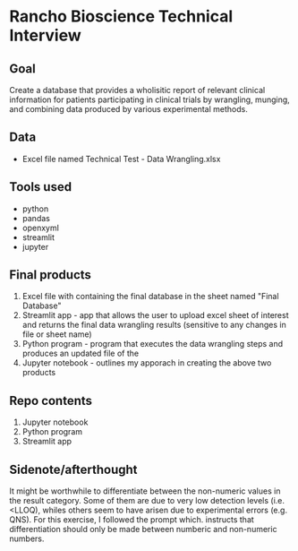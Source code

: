 # Rancho Bioscience Technical Interview

## Goal
Create a database that provides a wholisitic report of relevant clinical information for patients participating in clinical trials by wrangling, munging, and combining data produced by various experimental methods.

## Data
- Excel file named Technical Test - Data Wrangling.xlsx

## Tools used
- python
- pandas
- openxyml
- streamlit
- jupyter

## Final products

1. Excel file with containing the final database in the sheet named "Final Database"
2. Streamlit app - app that allows the user to upload excel sheet of interest and returns the final data wrangling results (sensitive to any changes in file or sheet name)
3. Python program - program that executes the data wrangling steps and produces an updated file of the 
4. Jupyter notebook - outlines my apporach in creating the above two products

## Repo contents
1. Jupyter notebook
2. Python program
3. Streamlit app 

## Sidenote/afterthought
It might be worthwhile to differentiate between the non-numeric values in the result category. Some of them are due to very low detection levels (i.e. <LLOQ), whiles others seem to have arisen due to experimental errors (e.g. QNS). For this exercise, I followed the prompt which. instructs that differentiation should only be made between numberic and non-numeric numbers.
